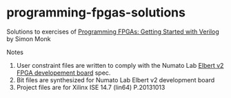 # programming-fpgas-solutions
Solutions to exercises of [Programming FPGAs: Getting Started with Verilog](https://www.amazon.com/Programming-FPGAs-Getting-Started-Verilog-ebook/dp/B01M0F1L5G) by Simon Monk

Notes
1. User constraint files are written to comply with the Numato Lab [Elbert v2 FPGA developement board](https://numato.com/product/elbert-v2-spartan-3a-fpga-development-board/) spec.
2. Bit files are synthesized for Numato Lab Elbert v2 development board
3. Project files are for Xilinx ISE 14.7 (lin64) P.20131013
